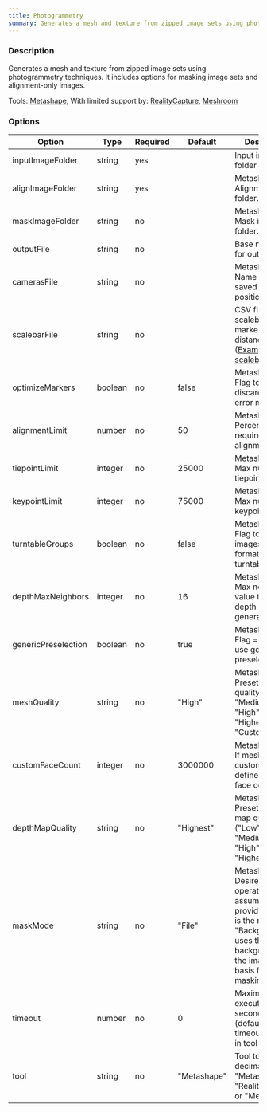 ```yaml
---
title: Photogrammetry
summary: Generates a mesh and texture from zipped image sets using photogrammetry techniques.
---
```



### Description

Generates a mesh and texture from zipped image sets using photogrammetry techniques. It includes options for masking image sets and alignment-only images.

Tools: [Metashape](../../tools/metashape), 
With limited support by: [RealityCapture](../../tools/reality-capture), [Meshroom](../../tools/meshroom)

### Options

| Option               | Type    | Required | Default   | Description                                                                                  |
|----------------------|---------|----------|-----------|----------------------------------------------------------------------------------------------|
| inputImageFolder     | string  | yes      |           | Input image folder zip file.                                                                 |
| alignImageFolder     | string  | yes      |           | Metashape only: Alignment image folder.                                                      |
| maskImageFolder      | string  | no       |           | Metashape only: Mask image folder.                                                           |
| outputFile           | string  | no       | 	        | Base name used for output files.                       				       |
| camerasFile          | string  | no       | 	        | Metashape only: Name used for saved camera position file.                                    |
| scalebarFile         | string  | no       | 	        | CSV file with scalebar markers and distances. ([Example scalebar file](./scalebar-defs.csv))          				       |
| optimizeMarkers      | boolean | no       | false     | Metashape only: Flag to enable discarding high-error markers.                 	       |
| alignmentLimit       | number  | no       | 50        | Metashape only: Percent success required to pass alignment stage.                            |
| tiepointLimit        | integer | no       | 25000     | Metashape only: Max number of tiepoints. 						       |
| keypointLimit        | integer | no       | 75000     | Metashape only: Max number of keypoints. 						       |
| turntableGroups      | boolean | no       | false     | Metashape only: Flag to process images as SI-formatted turntable groups. 		       |
| depthMaxNeighbors    | integer | no       | 16        | Metashape only: Max neighbors value to use for depth map generation. 			       |
| genericPreselection  | boolean | no       | true      | Metashape only: Flag = true to use generic preselection. 				       |
| meshQuality          | string  | no       | "High"    | Metashape only: Preset for mesh quality ("Low", "Medium", "High", "Highest", "Custom").      |
| customFaceCount      | integer | no       | 3000000   | Metashape only: If meshQuality is custom, this defines the goal face count.      	       |
| depthMapQuality      | string  | no       | "Highest" | Metashape only: Preset for depth map quality ("Low", "Medium", "High", "Highest"). 	       |
| maskMode             | string  | no       | "File"    | Metashape only: Desired masking operation. "File" assumes provided image is the mask, "Background" uses the background of the image as a basis for 'smart' masking. |
| timeout              | number  | no       | 0         | Maximum task execution time in seconds (default: 0, uses timeout defined in tool setup).     |
| tool                 | string  | no       | "Metashape" | Tool to use for decimation: "Metashape", "RealityCapture", or "Meshroom".                  |
